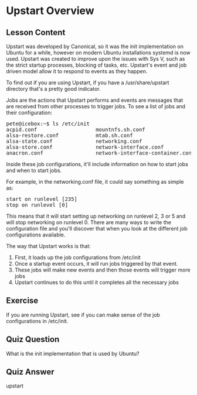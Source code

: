 # Upstart Overview

## Lesson Content

Upstart was developed by Canonical, so it was the init implementation on Ubuntu for a while, however on modern Ubuntu installations systemd is now used. Upstart was created to improve upon the issues with Sys V, such as the strict startup processes, blocking of tasks, etc. Upstart's event and job driven model allow it to respond to events as they happen. 

To find out if you are using Upstart, if you have a /usr/share/upstart directory that's a pretty good indicator. 

Jobs are the actions that Upstart performs and events are messages that are received from other processes to trigger jobs. To see a list of jobs and their configuration:

<pre>
pete@icebox:~$ ls /etc/init
acpid.conf                   mountnfs.sh.conf
alsa-restore.conf            mtab.sh.conf
alsa-state.conf              networking.conf
alsa-store.conf              network-interface.conf
anacron.conf                 network-interface-container.conf
</pre>

Inside these job configurations, it'll include information on how to start jobs and when to start jobs.

For example, in the networking.conf file, it could say something as simple as:
<pre>
start on runlevel [235]
stop on runlevel [0]
</pre>

This means that it will start setting up networking on runlevel 2, 3 or 5 and will stop networking on runlevel 0. There are many ways to write the configuration file and you'll discover that when you look at the different job configurations available. 

The way that Upstart works is that: 

<ol>
<li>First, it loads up the job configurations from /etc/init</li>
<li>Once a startup event occurs, it will run jobs triggered by that event.</li>
<li>These jobs will make new events and then those events will trigger more jobs</li>
<li>Upstart continues to do this until it completes all the necessary jobs</li>
</ol>

## Exercise

If you are running Upstart, see if you can make sense of the job configurations in /etc/init.

## Quiz Question

What is the init implementation that is used by Ubuntu?

## Quiz Answer

upstart


